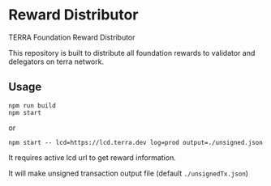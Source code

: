 # Reward Distributor
TERRA Foundation Reward Distributor

This repository is built to distribute all foundation rewards to validator and delegators on terra network.

## Usage
```
npm run build
npm start
```
or
```
npm start -- lcd=https://lcd.terra.dev log=prod output=./unsigned.json
```

It requires active lcd url to get reward information.

It will make unsigned transaction output file (default `./unsignedTx.json`)
